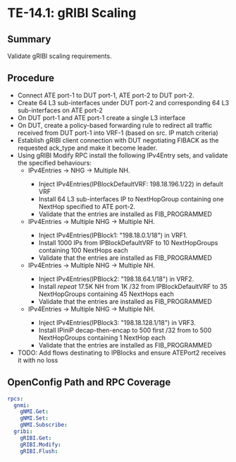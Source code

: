 # TE-14.1: gRIBI Scaling

## Summary

Validate gRIBI scaling requirements.

## Procedure

*   Connect ATE port-1 to DUT port-1, ATE port-2 to DUT port-2.
*   Create 64 L3 sub-interfaces under DUT port-2 and corresponding 64 L3
    sub-interfaces on ATE port-2
*   On DUT port-1 and ATE port-1 create a single L3 interface
*   On DUT, create a policy-based forwarding rule to redirect all traffic received from DUT port-1 into VRF-1 (based on src. IP match criteria)
*   Establish gRIBI client connection with DUT negotiating FIBACK as the
    requested ack_type and make it become leader.
*   Using gRIBI Modify RPC install the following IPv4Entry sets, and validate
    the specified behaviours:
    *   <Default VRF> IPv4Entries -> NHG -> Multiple NH.
        *   Inject IPv4Entries(IPBlockDefaultVRF: 198.18.196.1/22) in default
            VRF
        *   Install 64 L3 sub-interfaces IP to NextHopGroup containing one
            NextHop specified to ATE port-2.
        *   Validate that the entries are installed as FIB_PROGRAMMED
    *   <VRF1> IPv4Entries -> Multiple NHG -> Multiple NH.
        *   Inject IPv4Entries(IPBlock1: "198.18.0.1/18") in VRF1.
        *   Install 1000 IPs from IPBlockDefaultVRF to 10 NextHopGroups
            containing 100 NextHops each
        *   Validate that the entries are installed as FIB_PROGRAMMED
    *   <VRF2> IPv4Entries -> Multiple NHG -> Multiple NH.
        *   Inject IPv4Entries(IPBlock2: "198.18.64.1/18") in VRF2.
        *   Install *repeat* 17.5K NH from 1K /32 from IPBlockDefaultVRF to 35
            NextHopGroups containing 45 NextHops each
        *   Validate that the entries are installed as FIB_PROGRAMMED
    *   <VRF3> IPv4Entries -> Multiple NHG -> Multiple NH.
        *   Inject IPv4Entries(IPBlock3: "198.18.128.1/18") in VRF3.
        *   Install IPiniP decap-then-encap to 500 first /32 from <IPBlockVRF1>
            to 500 NextHopGroups containing 1 NextHop each
        *   Validate that the entries are installed as FIB_PROGRAMMED
*   TODO: Add flows destinating to IPBlocks and ensure ATEPort2 receives it with
    no loss

## OpenConfig Path and RPC Coverage
```yaml
rpcs:
  gnmi:
    gNMI.Get:
    gNMI.Set:
    gNMI.Subscribe:
  gribi:
    gRIBI.Get:
    gRIBI.Modify:
    gRIBI.Flush:
```
